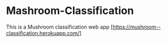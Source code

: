 # Mashroom-Classification
 This is a Mushroom classification web app   [https://mushroom--classification.herokuapp.com/]